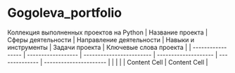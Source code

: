 # Gogoleva_portfolio
Коллекция выполненных проектов на Python
| Название проекта  | Сферы деятельности | Направление деятельности | Навыки и инструменты | Задачи проекта | Ключевые слова проекта |
| ----------------- | ------------------ | ------------------------ | -------------------- | -------------- | ---------------------- |
|                   |                    |
| Content Cell      | Content Cell       |
